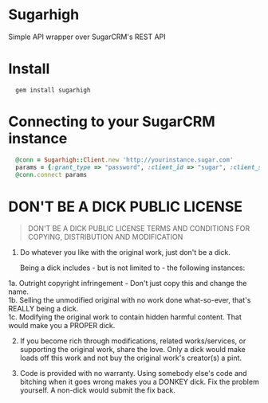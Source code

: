 # Sugarhigh

  Simple API wrapper over SugarCRM's REST API

  # Install

   ```
     gem install sugarhigh
   ```

  # Connecting to your SugarCRM instance
  
  ```ruby
    @conn = Sugarhigh::Client.new 'http://yourinstance.sugar.com'
    params = {:grant_type => "password", :client_id => "sugar", :client_secret=> "", :username=> "admin", :password => "SUPERPASSWORD", :platform => "base"}
    @conn.connect params
  ```
# DON'T BE A DICK PUBLIC LICENSE

> DON'T BE A DICK PUBLIC LICENSE
> TERMS AND CONDITIONS FOR COPYING, DISTRIBUTION AND MODIFICATION

 1. Do whatever you like with the original work, just don't be a dick.

     Being a dick includes - but is not limited to - the following instances:

   1a. Outright copyright infringement - Don't just copy this and change the name.  
   1b. Selling the unmodified original with no work done what-so-ever, that's REALLY being a dick.  
   1c. Modifying the original work to contain hidden harmful content. That would make you a PROPER dick.  

 2. If you become rich through modifications, related works/services, or supporting the original work,
 share the love. Only a dick would make loads off this work and not buy the original work's 
 creator(s) a pint.
 
 3. Code is provided with no warranty. Using somebody else's code and bitching when it goes wrong makes 
 you a DONKEY dick. Fix the problem yourself. A non-dick would submit the fix back.

